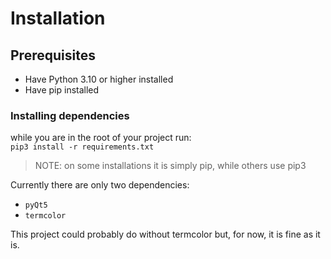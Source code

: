 # Installation

## Prerequisites

- Have Python 3.10 or higher installed
- Have pip installed

### Installing dependencies

while you are in the root of your project run:  
    `pip3 install -r requirements.txt`

> NOTE: on some installations it is simply pip, while others use pip3

Currently there are only two dependencies:
- `pyQt5`
- `termcolor`

This project could probably do without termcolor but, for now, it is fine as it is. 

